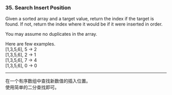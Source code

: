 ### 35. Search Insert Position

Given a sorted array and a target value, return the index if the target is found. If not, return the index where it would be if it were inserted in order.

You may assume no duplicates in the array.

Here are few examples.    
[1,3,5,6], 5 → 2    
[1,3,5,6], 2 → 1    
[1,3,5,6], 7 → 4    
[1,3,5,6], 0 → 0    


* * *

在一个有序数组中查找新数值的插入位置。    
使用简单的二分查找即可。    



